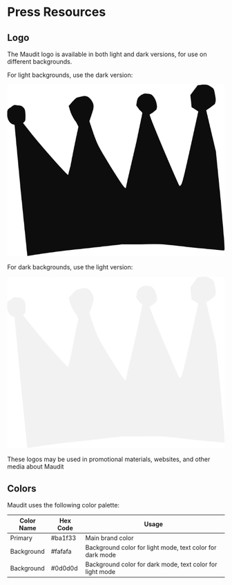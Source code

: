 # Press Resources

## Logo

The Maudit logo is available in both light and dark versions, for use on different backgrounds.

For light backgrounds, use the dark version:

![Maudit Logo Dark](logo.svg)

For dark backgrounds, use the light version:

![Maudit Logo Light](logo_light.svg)

These logos may be used in promotional materials, websites, and other media about Maudit

## Colors

Maudit uses the following color palette:

| Color Name | Hex Code | Usage                                                     |
| ---------- | -------- | --------------------------------------------------------- |
| Primary    | #ba1f33  | Main brand color                                          |
| Background | #fafafa  | Background color for light mode, text color for dark mode |
| Background | #0d0d0d  | Background color for dark mode, text color for light mode |
